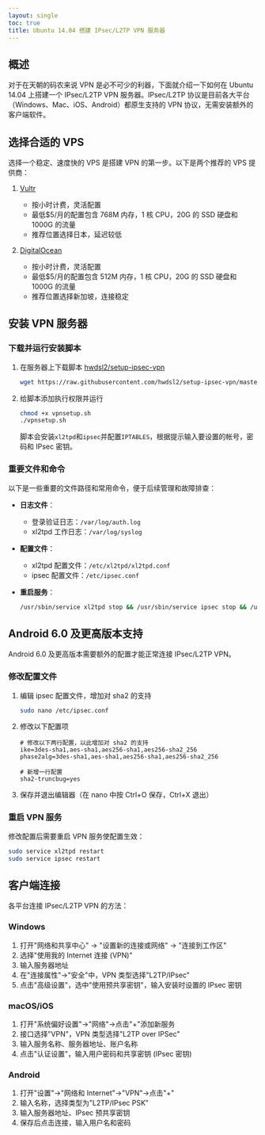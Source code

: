 ```yaml
---
layout: single
toc: true
title: Ubuntu 14.04 搭建 IPsec/L2TP VPN 服务器
---
```


## 概述

对于在天朝的码农来说 VPN 是必不可少的利器，下面就介绍一下如何在 Ubuntu 14.04 上搭建一个 IPsec/L2TP VPN 服务器。IPsec/L2TP 协议是目前各大平台（Windows、Mac、iOS、Android）都原生支持的 VPN 协议，无需安装额外的客户端软件。

## 选择合适的 VPS

选择一个稳定、速度快的 VPS 是搭建 VPN 的第一步。以下是两个推荐的 VPS 提供商：

1. [Vultr](http://www.vultr.com/?ref=6857767) 
   - 按小时计费，灵活配置
   - 最低$5/月的配置包含 768M 内存，1 核 CPU，20G 的 SSD 硬盘和 1000G 的流量
   - 推荐位置选择日本，延迟较低

2. [DigitalOcean](https://m.do.co/c/2c9d1e6a3031) 
   - 按小时计费，灵活配置
   - 最低$5/月的配置包含 512M 内存，1 核 CPU，20G 的 SSD 硬盘和 1000G 的流量
   - 推荐位置选择新加坡，连接稳定

## 安装 VPN 服务器

### 下载并运行安装脚本

1. 在服务器上下载脚本 [hwdsl2/setup-ipsec-vpn](https://github.com/hwdsl2/setup-ipsec-vpn)

   ```bash
   wget https://raw.githubusercontent.com/hwdsl2/setup-ipsec-vpn/master/vpnsetup.sh
   ```

2. 给脚本添加执行权限并运行

   ```bash
   chmod +x vpnsetup.sh
   ./vpnsetup.sh
   ```

   脚本会安装`xl2tpd`和`ipsec`并配置`IPTABLES`，根据提示输入要设置的帐号，密码和 IPsec 密钥。

### 重要文件和命令

以下是一些重要的文件路径和常用命令，便于后续管理和故障排查：

- **日志文件**：
  - 登录验证日志：`/var/log/auth.log`
  - xl2tpd 工作日志：`/var/log/syslog`

- **配置文件**：
  - xl2tpd 配置文件：`/etc/xl2tpd/xl2tpd.conf`
  - ipsec 配置文件：`/etc/ipsec.conf`

- **重启服务**：

  ```bash
  /usr/sbin/service xl2tpd stop && /usr/sbin/service ipsec stop && /usr/sbin/service xl2tpd start && /usr/sbin/service ipsec start
  ```

## Android 6.0 及更高版本支持

Android 6.0 及更高版本需要额外的配置才能正常连接 IPsec/L2TP VPN。

### 修改配置文件

1. 编辑 ipsec 配置文件，增加对 sha2 的支持

   ```bash
   sudo nano /etc/ipsec.conf
   ```

2. 修改以下配置项

   ```
   # 修改以下两行配置，以此增加对 sha2 的支持
   ike=3des-sha1,aes-sha1,aes256-sha1,aes256-sha2_256
   phase2alg=3des-sha1,aes-sha1,aes256-sha1,aes256-sha2_256
   
   # 新增一行配置
   sha2-truncbug=yes
   ```

3. 保存并退出编辑器（在 nano 中按 Ctrl+O 保存，Ctrl+X 退出）

### 重启 VPN 服务

修改配置后需要重启 VPN 服务使配置生效：

```bash
sudo service xl2tpd restart
sudo service ipsec restart
```

## 客户端连接

各平台连接 IPsec/L2TP VPN 的方法：

### Windows

1. 打开"网络和共享中心" → "设置新的连接或网络" → "连接到工作区"
2. 选择"使用我的 Internet 连接 (VPN)"
3. 输入服务器地址
4. 在"连接属性"→"安全"中，VPN 类型选择"L2TP/IPsec"
5. 点击"高级设置"，选中"使用预共享密钥"，输入安装时设置的 IPsec 密钥

### macOS/iOS

1. 打开"系统偏好设置"→"网络"→点击"+"添加新服务
2. 接口选择"VPN"，VPN 类型选择"L2TP over IPSec"
3. 输入服务名称、服务器地址、账户名称
4. 点击"认证设置"，输入用户密码和共享密钥 (IPsec 密钥)

### Android

1. 打开"设置"→"网络和 Internet"→"VPN"→点击"+"
2. 输入名称，选择类型为"L2TP/IPsec PSK"
3. 输入服务器地址、IPsec 预共享密钥
4. 保存后点击连接，输入用户名和密码
